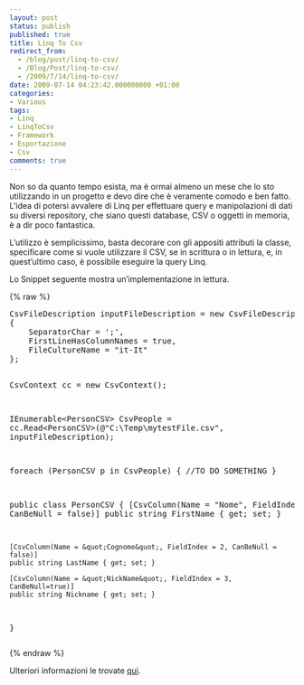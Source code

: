 ```yaml
---
layout: post
status: publish
published: true
title: Linq To Csv
redirect_from: 
  - /blog/post/linq-to-csv/
  - /Blog/Post/linq-to-csv/
  - /2009/7/14/linq-to-csv/
date: 2009-07-14 04:23:42.000000000 +01:00
categories:
- Various
tags:
- Linq
- LinqToCsv
- Framework
- Esportazione
- Csv
comments: true
---
```

<p>Non so da quanto tempo esista, ma &egrave; ormai almeno un mese che lo sto utilizzando in un progetto e devo dire che &egrave; veramente comodo e ben fatto.    <br />
L&rsquo;idea di potersi avvalere di Linq per effettuare query e manipolazioni di dati su diversi repository, che siano questi database, CSV o oggetti in memoria, &egrave; a dir poco fantastica.</p>
<p>L&rsquo;utilizzo &egrave; semplicissimo, basta decorare con gli appositi attributi la classe, specificare come si vuole utilizzare il CSV, se in scrittura o in lettura, e, in quest&rsquo;ultimo caso, &egrave; possibile eseguire la query Linq.</p>
<p>Lo Snippet seguente mostra un&rsquo;implementazione in lettura.</p>
{% raw %}<pre class="brush: csharp; ruler: true;">
CsvFileDescription inputFileDescription = new CsvFileDescription
{
    SeparatorChar = ';',
    FirstLineHasColumnNames = true,
    FileCultureName = &quot;it-It&quot;
};

CsvContext cc = new CsvContext();

IEnumerable&lt;PersonCSV&gt; CsvPeople = cc.Read&lt;PersonCSV&gt;(@&quot;C:\Temp\mytestFile.csv&quot;, inputFileDescription);

foreach (PersonCSV p in CsvPeople)
{
    //TO DO SOMETHING
}

public class PersonCSV
{
    [CsvColumn(Name = &quot;Nome&quot;, FieldIndex = 1, CanBeNull = false)]
    public string FirstName { get; set; }

    [CsvColumn(Name = &quot;Cognome&quot;, FieldIndex = 2, CanBeNull = false)]
    public string LastName { get; set; }

    [CsvColumn(Name = &quot;NickName&quot;, FieldIndex = 3, CanBeNull=true)]
    public string Nickname { get; set; }
}</pre>{% endraw %}
<p>Ulteriori informazioni le trovate <a target="_blank" rel="nofollow" href="http://www.codeproject.com/KB/linq/LINQtoCSV.aspx" title="Linq To Csv">qui</a>.</p>
